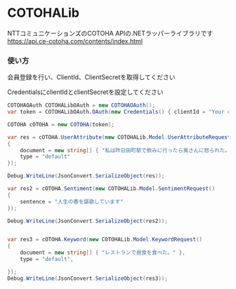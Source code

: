 # COTOHALib
NTTコミュニケーションズのCOTOHA APIの.NETラッパーライブラリです
https://api.ce-cotoha.com/contents/index.html


### 使い方
会員登録を行い、ClientId、ClientSecretを取得してください

CredentialsにclientIdとclientSecretを設定してください

```C#
COTOHAOAuth COTOHALibOAuth = new COTOHAOAuth();
var token = COTOHALibOAuth.OAuth(new Credentials() { clientId = "Your clientId", clientSecret = "Your clientSecret" });

COTOHA cOTOHA = new COTOHA(token);

var res = cOTOHA.UserAttribute(new COTOHALib.Model.UserAttributeRequest()
{
	document = new string[] { "私は昨日田町駅で飲みに行ったら奥さんに怒られた。" },
	type = "default"
});

Debug.WriteLine(JsonConvert.SerializeObject(res));

var res2 = cOTOHA.Sentiment(new COTOHALib.Model.SentimentRequest()
{
	sentence = "人生の春を謳歌しています"
});

Debug.WriteLine(JsonConvert.SerializeObject(res2));


var res3 = cOTOHA.Keyword(new COTOHALib.Model.KeywordRequest()
{
	document = new string[] { "レストランで昼食を食べた。" },
	type = "default",

});
Debug.WriteLine(JsonConvert.SerializeObject(res3));
```
